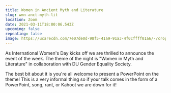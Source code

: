 ```yaml
---
title: Women in Ancient Myth and Literature
slug: wmn-anct-myth-lit
location: Zoom
date: 2021-03-11T18:00:06.543Z
upcoming: false
repeating: false
image: https://ucarecdn.com/7e07de0d-98f5-41a9-91a3-4f0cffff01a6/-/crop/1214x1213/28,437/-/preview/
---
```

As International Women's Day kicks off we are thrilled to announce the event of the week. The theme of the night is "Women in Myth and Literature" in collaboration with DU Gender Equality Society. 

The best bit about it is you're all welcome to present a PowerPoint on the theme! This is a very informal thing so if your talk comes in the form of a PowerPoint, song, rant, or Kahoot we are down for it!